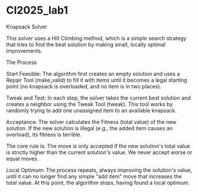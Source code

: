 # CI2025_lab1

Knapsack Solver

This solver uses a Hill Climbing method, which is a simple search strategy that tries to find the best solution by making small, locally optimal improvements.

The Process

Start Feasible: The algorithm first creates an empty solution and uses a Repair Tool (make_valid) to fill it with items until it becomes a legal starting point (no knapsack is overloaded, and no item is in two places).

Tweak and Test: In each step, the solver takes the current best solution and creates a neighbor using the Tweak Tool (tweak). This tool works by randomly trying to add one unassigned item to an available knapsack.

Acceptance: The solver calculates the Fitness (total value) of the new solution. If the new solution is illegal (e.g., the added item causes an overload), its fitness is terrible.

The core rule is: The move is only accepted if the new solution's total value is strictly higher than the current solution's value. We never accept worse or equal moves.

Local Optimum: The process repeats, always improving the solution's value, until it can no longer find any simple "add item" move that increases the total value. At this point, the algorithm stops, having found a local optimum.